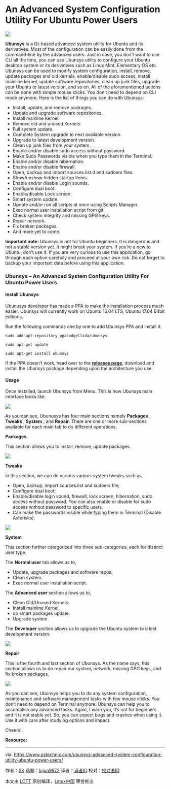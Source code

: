 An Advanced System Configuration Utility For Ubuntu Power Users
======

![](https://www.ostechnix.com/wp-content/uploads/2017/08/Ubunsys-4-1-720x340.png)

**Ubunsys** is a Qt-based advanced system utility for Ubuntu and its derivatives. Most of the configuration can be easily done from the command-line by the advanced users. Just in case, you don’t want to use CLI all the time, you can use Ubunsys utility to configure your Ubuntu desktop system or its derivatives such as Linux Mint, Elementary OS etc. Ubunsys can be used to modify system configuration, install, remove, update packages and old kernels, enable/disable sudo access, install mainline kernel, update software repositories, clean up junk files, upgrade your Ubuntu to latest version, and so on. All of the aforementioned actions can be done with simple mouse clicks. You don’t need to depend on CLI mode anymore. Here is the list of things you can do with Ubunsys:

  * Install, update, and remove packages.
  * Update and upgrade software repositories.
  * Install mainline Kernel.
  * Remove old and unused Kernels.
  * Full system update.
  * Complete System upgrade to next available version.
  * Upgrade to latest development version.
  * Clean up junk files from your system.
  * Enable and/or disable sudo access without password.
  * Make Sudo Passwords visible when you type them in the Terminal.
  * Enable and/or disable hibernation.
  * Enable and/or disable firewall.
  * Open, backup and import sources.list.d and sudoers files.
  * Show/unshow hidden startup items.
  * Enable and/or disable Login sounds.
  * Configure dual boot.
  * Enable/disable Lock screen.
  * Smart system update.
  * Update and/or run all scripts at once using Scripts Manager.
  * Exec normal user installation script from git.
  * Check system integrity and missing GPG keys.
  * Repair network.
  * Fix broken packages.
  * And more yet to come.



**Important note:** Ubunsys is not for Ubuntu beginners. It is dangerous and not a stable version yet. It might break your system. If you’re a new to Ubuntu, don’t use it. If you are very curious to use this application, go through each option carefully and proceed at your own risk. Do not forget to backup your important data before using this application.

### Ubunsys – An Advanced System Configuration Utility For Ubuntu Power Users

#### Install Ubunsys

Ubunusys developer has made a PPA to make the installation process much easier. Ubunsys will currently work on Ubuntu 16.04 LTS, Ubuntu 17.04 64bit editions.

Run the following commands one by one to add Ubunsys PPA and install it.
```
sudo add-apt-repository ppa:adgellida/ubunsys

sudo apt-get update

sudo apt-get install ubunsys

```

If the PPA doesn’t work, head over to the [**releases page**][1], download and install the Ubunsys package depending upon the architecture you use.

#### Usage

Once installed, launch Ubunsys from Menu. This is how Ubunsys main interface looks like.

![][3]

As you can see, Ubunusys has four main sections namely **Packages** , **Tweaks** , **System** , and **Repair**. There are one or more sub-sections available for each main tab to do different operations.

**Packages**

This section allows you to install, remove, update packages.

![][4]

**Tweaks**

In this section, we can do various various system tweaks such as,

  * Open, backup, import sources.list and sudoers file;
  * Configure dual boot;
  * Enable/disable login sound, firewall, lock screen, hibernation, sudo access without password. You can also enable or disable for sudo access without password to specific users.
  * Can make the passwords visible while typing them in Terminal (Disable Asterisks).



![][5]

**System**

This section further categorized into three sub-categories, each for distinct user type.

The **Normal user** tab allows us to,

  * Update, upgrade packages and software repos.
  * Clean system.
  * Exec normal user installation script.



The **Advanced user** section allows us to,

  * Clean Old/Unused Kernels.
  * Install mainline Kernel.
  * do smart packages update.
  * Upgrade system.



The **Developer** section allows us to upgrade the Ubuntu system to latest development version.

![][6]

**Repair**

This is the fourth and last section of Ubunsys. As the name says, this section allows us to do repair our system, network, missing GPG keys, and fix broken packages.

![][7]

As you can see, Ubunsys helps you to do any system configuration, maintenance and software management tasks with few mouse clicks. You don’t need to depend on Terminal anymore. Ubunsys can help you to accomplish any advanced tasks. Again, I warn you, It’s not for beginners and it is not stable yet. So, you can expect bugs and crashes when using it. Use it with care after studying options and impact.

Cheers!

**Resource:**



--------------------------------------------------------------------------------

via: https://www.ostechnix.com/ubunsys-advanced-system-configuration-utility-ubuntu-power-users/

作者：[SK][a]
选题：[lujun9972](https://github.com/lujun9972)
译者：[译者ID](https://github.com/译者ID)
校对：[校对者ID](https://github.com/校对者ID)

本文由 [LCTT](https://github.com/LCTT/TranslateProject) 原创编译，[Linux中国](https://linux.cn/) 荣誉推出

[a]:https://www.ostechnix.com/author/sk/
[1]:https://github.com/adgellida/ubunsys/releases
[2]:data:image/gif;base64,R0lGODlhAQABAIAAAAAAAP///yH5BAEAAAAALAAAAAABAAEAAAIBRAA7
[3]:http://www.ostechnix.com/wp-content/uploads/2017/08/Ubunsys-1.png
[4]:http://www.ostechnix.com/wp-content/uploads/2017/08/Ubunsys-2.png
[5]:http://www.ostechnix.com/wp-content/uploads/2017/08/Ubunsys-5.png
[6]:http://www.ostechnix.com/wp-content/uploads/2017/08/Ubunsys-9.png
[7]:http://www.ostechnix.com/wp-content/uploads/2017/08/Ubunsys-11.png
